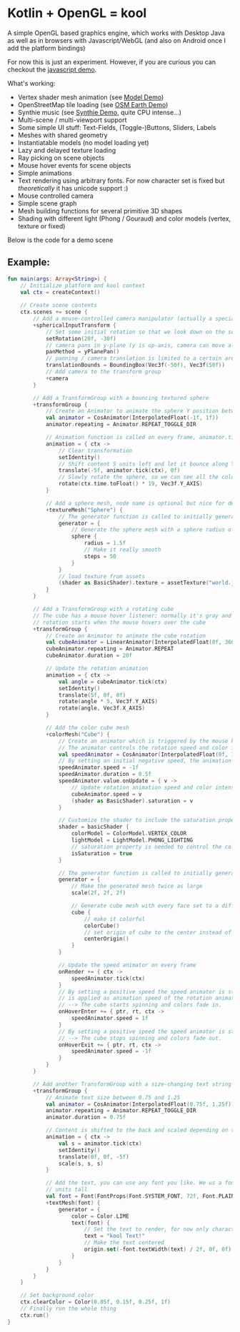 # Kotlin + OpenGL = kool

A simple OpenGL based graphics engine, which works with Desktop Java as well as
in browsers with Javascript/WebGL (and also on Android once I add the platform
bindings)

For now this is just an experiment. However, if you are curious
you can checkout the [javascript demo](https://fabmax.lima-city.de/kool/index.html).

What's working:
- Vertex shader mesh animation (see [Model Demo](https://fabmax.lima-city.de/kool/index.html?demo=modelDemo))
- OpenStreetMap tile loading (see [OSM Earth Demo](https://fabmax.lima-city.de/kool/index.html?demo=earthDemo))
- Synthie music (see [Synthie Demo](https://fabmax.lima-city.de/kool/index.html?demo=synthieDemo), quite CPU intense...)
- Multi-scene / multi-viewport support
- Some simple UI stuff: Text-Fields, (Toggle-)Buttons, Sliders, Labels
- Meshes with shared geometry
- Instantiatable models (no model loading yet)
- Lazy and delayed texture loading
- Ray picking on scene objects
- Mouse hover events for scene objects
- Simple animations 
- Text rendering using arbitrary fonts. For now character set is fixed but *theoretically* it has unicode support :)
- Mouse controlled camera
- Simple scene graph
- Mesh building functions for several primitive 3D shapes
- Shading with different light (Phong / Gouraud) and color models (vertex, texture or fixed)

Below is the code for a demo scene

## Example:
```kotlin
fun main(args: Array<String>) {
    // Initialize platform and kool context
    val ctx = createContext()
    
    // Create scene contents
    ctx.scenes += scene {
        // Add a mouse-controlled camera manipulator (actually a specialized TransformGroup)
        +sphericalInputTransform {
            // Set some initial rotation so that we look down on the scene
            setRotation(20f, -30f)
            // camera pans in y-plane (y is up-axis, camera can move along x and z axis)
            panMethod = yPlanePan()
            // panning / camera translation is limited to a certain area
            translationBounds = BoundingBox(Vec3f(-50f), Vec3f(50f))
            // Add camera to the transform group
            +camera
        }

        // Add a TransformGroup with a bouncing textured sphere
        +transformGroup {
            // Create an Animator to animate the sphere Y position between -1 and 1
            val animator = CosAnimator(InterpolatedFloat(-1f, 1f))
            animator.repeating = Animator.REPEAT_TOGGLE_DIR

            // Animation function is called on every frame, animator.tick is called to update the animated value
            animation = { ctx ->
                // Clear transformation
                setIdentity()
                // Shift content 5 units left and let it bounce along Y-Axis
                translate(-5f, animator.tick(ctx), 0f)
                // Slowly rotate the sphere, so we can see all the colors
                rotate(ctx.time.toFloat() * 19, Vec3f.Y_AXIS)
            }

            // Add a sphere mesh, node name is optional but nice for debugging
            +textureMesh("Sphere") {
                // The generator function is called to initially generate the mesh geometry
                generator = {
                    // Generate the sphere mesh with a sphere radius of 1.5 units
                    sphere {
                        radius = 1.5f
                        // Make it really smooth
                        steps = 50
                    }
                }
                // load texture from assets
                (shader as BasicShader).texture = assetTexture("world.jpg")
            }
        }

        // Add a TransformGroup with a rotating cube
        // The cube has a mouse hover listener: normally it's gray and rotation is paused, colors fade in and
        // rotation starts when the mouse hovers over the cube
        +transformGroup {
            // Create an Animator to animate the cube rotation
            val cubeAnimator = LinearAnimator(InterpolatedFloat(0f, 360f))
            cubeAnimator.repeating = Animator.REPEAT
            cubeAnimator.duration = 20f

            // Update the rotation animation
            animation = { ctx ->
                val angle = cubeAnimator.tick(ctx)
                setIdentity()
                translate(5f, 0f, 0f)
                rotate(angle * 5, Vec3f.Y_AXIS)
                rotate(angle, Vec3f.X_AXIS)
            }

            // Add the color cube mesh
            +colorMesh("Cube") {
                // Create an animator which is triggered by the mouse hover events
                // The animator controls the rotation speed and color intensity of the cube
                val speedAnimator = CosAnimator(InterpolatedFloat(0f, 1f))
                // By setting an initial negative speed, the animation is updated exactly once and then pauses
                speedAnimator.speed = -1f
                speedAnimator.duration = 0.5f
                speedAnimator.value.onUpdate = { v ->
                    // Update rotation animation speed and color intensity
                    cubeAnimator.speed = v
                    (shader as BasicShader).saturation = v
                }

                // Customize the shader to include the saturation property
                shader = basicShader {
                    colorModel = ColorModel.VERTEX_COLOR
                    lightModel = LightModel.PHONG_LIGHTING
                    // saturation property is needed to control the color intensity of the cube
                    isSaturation = true
                }

                // The generator function is called to initially generate the mesh geometry
                generator = {
                    // Make the generated mesh twice as large
                    scale(2f, 2f, 2f)

                    // Generate cube mesh with every face set to a different color
                    cube {
                        // make it colorful
                        colorCube()
                        // set origin of cube to the center instead of lower left back corner
                        centerOrigin()
                    }
                }

                // Update the speed animator on every frame
                onRender += { ctx ->
                    speedAnimator.tick(ctx)
                }
                // By setting a positive speed the speed animator is started and animates it's value to 1. That value
                // is applied as animation speed of the rotation animation and as color intensity
                // --> The cube starts spinning and colors fade in.
                onHoverEnter += { ptr, rt, ctx ->
                    speedAnimator.speed = 1f
                }
                // By setting a positive speed the speed animator is started and animates it's value to 0.
                // --> The cube stops spinning and colors fade out.
                onHoverExit += { ptr, rt, ctx ->
                    speedAnimator.speed = -1f
                }
            }
        }

        // Add another TransformGroup with a size-changing text string
        +transformGroup {
            // Animate text size between 0.75 and 1.25
            val animator = CosAnimator(InterpolatedFloat(0.75f, 1.25f))
            animator.repeating = Animator.REPEAT_TOGGLE_DIR
            animator.duration = 0.75f

            // Content is shifted to the back and scaled depending on time
            animation = { ctx ->
                val s = animator.tick(ctx)
                setIdentity()
                translate(0f, 0f, -5f)
                scale(s, s, s)
            }

            // Add the text, you can use any font you like. We us a font size of 72pts and characters will be 1.5
            // units tall
            val font = Font(FontProps(Font.SYSTEM_FONT, 72f, Font.PLAIN, 1.5f))
            +textMesh(font) {
                generator = {
                    color = Color.LIME
                    text(font) {
                        // Set the text to render, for now only characters defined in [Font.STD_CHARS] can be rendered
                        text = "kool Text!"
                        // Make the text centered
                        origin.set(-font.textWidth(text) / 2f, 0f, 0f)
                    }
                }
            }
        }
    }

    // Set background color
    ctx.clearColor = Color(0.05f, 0.15f, 0.25f, 1f)
    // Finally run the whole thing
    ctx.run()
}
```